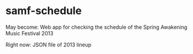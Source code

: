 samf-schedule
=============

May become: Web app for checking the schedule of the Spring Awakening Music Festival 2013

Right now: JSON file of 2013 lineup
